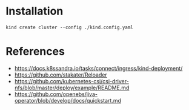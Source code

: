 # Installation

```shell
kind create cluster --config ./kind.config.yaml
```

# References

- https://docs.k8ssandra.io/tasks/connect/ingress/kind-deployment/
- https://github.com/stakater/Reloader
- https://github.com/kubernetes-csi/csi-driver-nfs/blob/master/deploy/example/README.md
- https://github.com/openebs/jiva-operator/blob/develop/docs/quickstart.md
